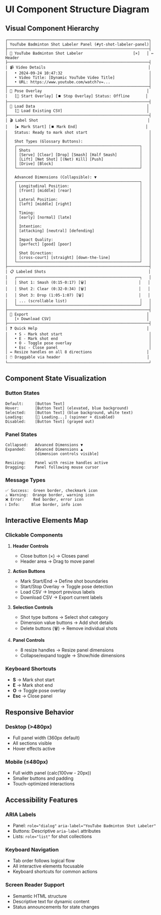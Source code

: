 # UI Component Structure Diagram

## Visual Component Hierarchy

```
┌──────────────────────────────────────────────────────────────┐
│ YouTube Badminton Shot Labeler Panel (#yt-shot-labeler-panel)│
├──────────────────────────────────────────────────────────────┤
│ 🏸 YouTube Badminton Shot Labeler                      [×]   │ ← Header
├──────────────────────────────────────────────────────────────┤
│ 📹 Video Details                                             │
│   • 2024-09-24 10:47:32                                      │
│   • Video Title: [Dynamic YouTube Video Title]               │
│   • URL: https://www.youtube.com/watch?v=...                 │
├──────────────────────────────────────────────────────────────┤
│ 🎯 Pose Overlay                                              │
│   [🔴 Start Overlay] [⏹️ Stop Overlay] Status: Offline       │
├──────────────────────────────────────────────────────────────┤
│ 📂 Load Data                                                 │
│   [📁 Load Existing CSV]                                     │
├──────────────────────────────────────────────────────────────┤
│ 🎬 Label Shot                                                │
│   [▶️ Mark Start] [⏹️ Mark End]                              │
│   Status: Ready to mark shot start                           │
│                                                              │
│   Shot Types (Glossary Buttons):                             │
│   ┌──────────────────────────────────────────────────────┐   │
│   │ Shots                                                │   │
│   │ [Serve] [Clear] [Drop] [Smash] [Half Smash]          │   │
│   │ [Lift] [Net Shot] [(Net) Kill] [Push]                │   │
│   │ [Drive] [Block]                                      │   │
│   └──────────────────────────────────────────────────────┘   │
│                                                              │
│   Advanced Dimensions (Collapsible): ▼                       │
│   ┌──────────────────────────────────────────────────────┐   │
│   │ Longitudinal Position:                               │   │
│   │ [front] [middle] [rear]                              │   │
│   │                                                      │   │
│   │ Lateral Position:                                    │   │
│   │ [left] [middle] [right]                              │   │
│   │                                                      │   │
│   │ Timing:                                              │   │
│   │ [early] [normal] [late]                              │   │
│   │                                                      │   │
│   │ Intention:                                           │   │
│   │ [attacking] [neutral] [defending]                    │   │
│   │                                                      │   │
│   │ Impact Quality:                                      │   │
│   │ [perfect] [good] [poor]                              │   │
│   │                                                      │   │
│   │ Shot Direction:                                      │   │
│   │ [cross-court] [straight] [down-the-line]             │   │
│   └──────────────────────────────────────────────────────┘   │
├──────────────────────────────────────────────────────────────┤
│ 📋 Labeled Shots                                             │
│   ┌──────────────────────────────────────────────────────┐   │
│   │ Shot 1: Smash (0:15-0:17) [🗑️]                       │   │
│   │ Shot 2: Clear (0:32-0:34) [🗑️]                       │   │
│   │ Shot 3: Drop (1:05-1:07) [🗑️]                        │   │
│   │ ... (scrollable list)                                │   │
│   └──────────────────────────────────────────────────────┘   │
├──────────────────────────────────────────────────────────────┤
│ 💾 Export                                                    │
│   [⬇️ Download CSV]                                          │
├──────────────────────────────────────────────────────────────┤
│ ❓ Quick Help                                                │
│   • S - Mark shot start                                      │
│   • E - Mark shot end                                        │
│   • O - Toggle pose overlay                                  │
│   • Esc - Close panel                                        │
│ ↔️ Resize handles on all 8 directions                        │
│ 🖱️ Draggable via header                                      │
└──────────────────────────────────────────────────────────────┘
```

## Component State Visualization

### Button States
```
Default:     [Button Text]
Hover:       [Button Text] (elevated, blue background)
Selected:    [Button Text] (blue background, white text) 
Loading:     [🔄 Loading...] (spinner + disabled)
Disabled:    [Button Text] (grayed out)
```

### Panel States
```
Collapsed:   Advanced Dimensions ▼
Expanded:    Advanced Dimensions ▲
             [dimension controls visible]

Resizing:    Panel with resize handles active
Dragging:    Panel following mouse cursor
```

### Message Types
```
✅ Success:  Green border, checkmark icon
⚠️ Warning:  Orange border, warning icon  
❌ Error:    Red border, error icon
ℹ️ Info:     Blue border, info icon
```

## Interactive Elements Map

### Clickable Components
1. **Header Controls**
   - Close button (×) → Closes panel
   - Header area → Drag to move panel

2. **Action Buttons** 
   - Mark Start/End → Define shot boundaries
   - Start/Stop Overlay → Toggle pose detection
   - Load CSV → Import previous labels
   - Download CSV → Export current labels

3. **Selection Controls**
   - Shot type buttons → Select shot category
   - Dimension value buttons → Add shot details
   - Delete buttons (🗑️) → Remove individual shots

4. **Panel Controls**
   - 8 resize handles → Resize panel dimensions
   - Collapse/expand toggle → Show/hide dimensions

### Keyboard Shortcuts
- **S** → Mark shot start
- **E** → Mark shot end
- **O** → Toggle pose overlay
- **Esc** → Close panel

## Responsive Behavior

### Desktop (>480px)
- Full panel width (360px default)
- All sections visible
- Hover effects active

### Mobile (≤480px)
- Full width panel (calc(100vw - 20px))
- Smaller buttons and padding
- Touch-optimized interactions

## Accessibility Features

### ARIA Labels
- Panel: `role="dialog"` `aria-label="YouTube Badminton Shot Labeler"`
- Buttons: Descriptive `aria-label` attributes
- Lists: `role="list"` for shot collections

### Keyboard Navigation
- Tab order follows logical flow
- All interactive elements focusable
- Keyboard shortcuts for common actions

### Screen Reader Support
- Semantic HTML structure
- Descriptive text for dynamic content
- Status announcements for state changes